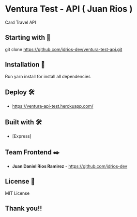 
# Ventura Test - API ( Juan Rios )

Card Travel API

## Starting with 🚀

git clone https://github.com/jdrios-dev/ventura-test-api.git

## Installation 🔧

Run yarn install for install all dependencies

## Deploy 🛠️

* https://ventura-api-test.herokuapp.com/

## Built with 🛠️

* [Express]

## Team Frontend ✒️

* **Juan Daniel Rios Ramirez** - <https://github.com/jdrios-dev>

## License 📄

MIT License

## Thank you!! 
